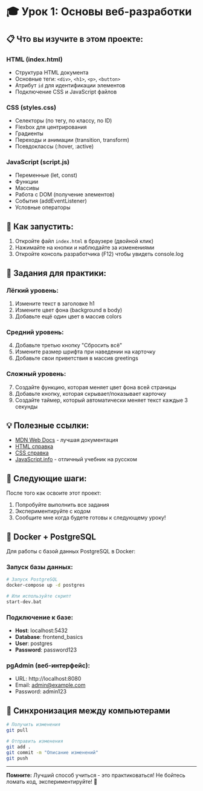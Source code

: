 # 🎓 Урок 1: Основы веб-разработки

## 📋 Что вы изучите в этом проекте:

### HTML (index.html)
- Структура HTML документа
- Основные теги: `<div>`, `<h1>`, `<p>`, `<button>`
- Атрибут `id` для идентификации элементов
- Подключение CSS и JavaScript файлов

### CSS (styles.css)
- Селекторы (по тегу, по классу, по ID)
- Flexbox для центрирования
- Градиенты
- Переходы и анимации (transition, transform)
- Псевдоклассы (:hover, :active)

### JavaScript (script.js)
- Переменные (let, const)
- Функции
- Массивы
- Работа с DOM (получение элементов)
- События (addEventListener)
- Условные операторы

## 🚀 Как запустить:

1. Откройте файл `index.html` в браузере (двойной клик)
2. Нажимайте на кнопки и наблюдайте за изменениями
3. Откройте консоль разработчика (F12) чтобы увидеть console.log

## 📝 Задания для практики:

### Лёгкий уровень:
1. Измените текст в заголовке h1
2. Измените цвет фона (background в body)
3. Добавьте ещё один цвет в массив colors

### Средний уровень:
4. Добавьте третью кнопку "Сбросить всё"
5. Измените размер шрифта при наведении на карточку
6. Добавьте свои приветствия в массив greetings

### Сложный уровень:
7. Создайте функцию, которая меняет цвет фона всей страницы
8. Добавьте кнопку, которая скрывает/показывает карточку
9. Создайте таймер, который автоматически меняет текст каждые 3 секунды

## 💡 Полезные ссылки:

- [MDN Web Docs](https://developer.mozilla.org/ru/) - лучшая документация
- [HTML справка](https://htmlreference.io/)
- [CSS справка](https://cssreference.io/)
- [JavaScript.info](https://learn.javascript.ru/) - отличный учебник на русском

## 🎯 Следующие шаги:

После того как освоите этот проект:
1. Попробуйте выполнить все задания
2. Экспериментируйте с кодом
3. Сообщите мне когда будете готовы к следующему уроку!

## 🐳 Docker + PostgreSQL

Для работы с базой данных PostgreSQL в Docker:

### Запуск базы данных:
```bash
# Запуск PostgreSQL
docker-compose up -d postgres

# Или используйте скрипт
start-dev.bat
```

### Подключение к базе:
- **Host**: localhost:5432
- **Database**: frontend_basics
- **User**: postgres
- **Password**: password123

### pgAdmin (веб-интерфейс):
- URL: http://localhost:8080
- Email: admin@example.com
- Password: admin123

## 🔄 Синхронизация между компьютерами

```bash
# Получить изменения
git pull

# Отправить изменения
git add .
git commit -m "Описание изменений"
git push
```

---

**Помните:** Лучший способ учиться - это практиковаться! Не бойтесь ломать код, экспериментируйте! 🚀

